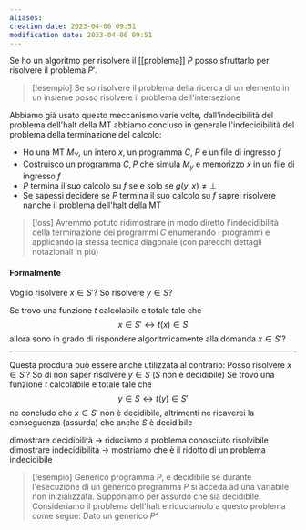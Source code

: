 ```yaml
---
aliases: 
creation date: 2023-04-06 09:51
modification date: 2023-04-06 09:51
---
```


Se ho un algoritmo per risolvere il [[problema]] $P$ posso sfruttarlo per risolvere il problema $P'$.


>[!esempio]
>Se so risolvere il problema della ricerca di un elemento in un insieme posso risolvere il problema dell'intersezione



Abbiamo già usato questo meccanismo varie volte, dall'indecibilità del problema dell'halt della MT abbiamo concluso in generale l'indecidibilità del problema della terminazione del calcolo:
- Ho una MT $M_{Y}$, un intero $x$, un programma $C$, $P$ e un file di ingresso $f$
- Costruisco un programma $C, P$ che simula $M_{y}$ e memorizzo $x$ in un file di ingresso $f$
- $P$ termina il suo calcolo su $f$ se e solo se $g(y,x) \neq \perp$
- Se sapessi decidere se $P$ termina il suo calcolo su $f$ saprei risolvere nanche il problema dell'halt della MT


>[!oss]
>Avremmo potuto ridimostrare in modo diretto l'indecidibilità della terminazione dei programmi $C$ enumerando i programmi e applicando la stessa tecnica diagonale (con parecchi dettagli notazionali in piú)


#### Formalmente
Voglio risolvere $x \in S'$?
So risolvere $y \in S$?

Se trovo una funzione $t$ calcolabile e totale tale che
$$ x \in S' \leftrightarrow t(x) \in S $$
allora sono in grado di rispondere algoritmicamente alla domanda $x \in S'$?

---
Questa procdura può essere anche utilizzata al contrario:
Posso risolvere $x \in S'$?
So di non saper risolvere $y \in S$ ($S$ non è decidibile)
Se trovo una funzione $t$ calcolabile e totale tale che
$$ y \in S \leftrightarrow  t(y) \in S' $$
ne concludo che $x \in S'$ non è decidibile, altrimenti ne ricaverei la conseguenza (assurda) che anche $S$ è decidibile

dimostrare decidibilità -> riduciamo a problema conosciuto risolvibile
dimostrare indecidibilità -> mostriamo che è il ridotto di un problema indecidibile

>[!esempio]
>Generico programma $P$, è decidibile se durante l'esecuzione di un generico programma $P$ si acceda ad una variabile non inizializzata.
>Supponiamo per assurdo che sia decidibile. Consideriamo il problema dell'halt e riduciamolo a questo problema come segue:
>Dato un generico $P\^$

